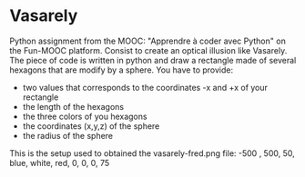 # Vasarely
Python assignment from the MOOC: "Apprendre à coder avec Python" on the Fun-MOOC platform. Consist to create an optical illusion like Vasarely.
The piece of code is written in python and draw a rectangle made of several hexagons that are modify by a sphere.
You have to provide: 
  - two values that corresponds to the coordinates -x and +x of your rectangle
  - the length of the hexagons
  - the three colors of you hexagons
  - the coordinates (x,y,z) of the sphere
  - the radius of the sphere

This is the setup used to obtained the vasarely-fred.png file:
-500 , 500, 50, blue, white, red, 0, 0, 0, 75
